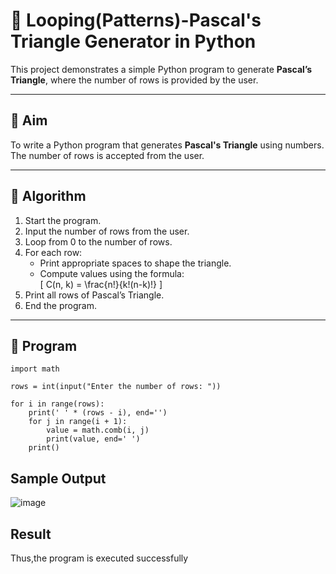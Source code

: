 # 🔺 Looping(Patterns)-Pascal's Triangle Generator in Python

This project demonstrates a simple Python program to generate **Pascal’s Triangle**, where the number of rows is provided by the user.

---

## 🎯 Aim

To write a Python program that generates **Pascal's Triangle** using numbers. The number of rows is accepted from the user.

---

## 🧠 Algorithm

1. Start the program.
2. Input the number of rows from the user.
3. Loop from 0 to the number of rows.
4. For each row:
   - Print appropriate spaces to shape the triangle.
   - Compute values using the formula:  
     \[
     C(n, k) = \frac{n!}{k!(n-k)!}
     \]
5. Print all rows of Pascal’s Triangle.
6. End the program.

---

## 🧪 Program
```
import math

rows = int(input("Enter the number of rows: "))

for i in range(rows):
    print(' ' * (rows - i), end='')
    for j in range(i + 1):
        value = math.comb(i, j)
        print(value, end=' ')
    print()
```

## Sample Output
![image](https://github.com/user-attachments/assets/e436c809-7f1d-47be-8cd2-7628a2bff820)

## Result
Thus,the program is executed successfully
